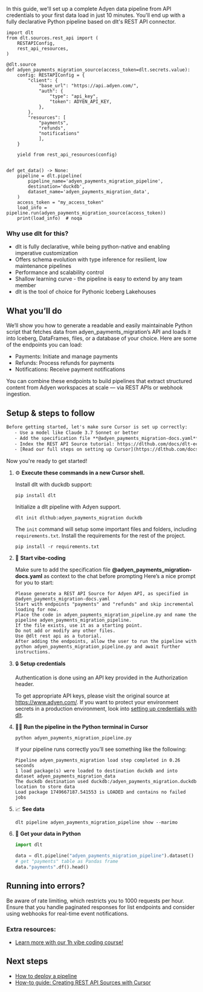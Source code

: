 In this guide, we'll set up a complete Adyen data pipeline from API credentials to your first data load in just 10 minutes. You'll end up with a fully declarative Python pipeline based on dlt's REST API connector.

```python-outcome
import dlt
from dlt.sources.rest_api import (
    RESTAPIConfig,
    rest_api_resources,
)

@dlt.source
def adyen_payments_migration_source(access_token=dlt.secrets.value):
    config: RESTAPIConfig = {
        "client": {
            "base_url": "https://api.adyen.com/",
            "auth": {
                "type": "api_key",
                "token": ADYEN_API_KEY,
            },
        },
        "resources": [
            "payments",
            "refunds",
            "notifications"
            ],
    }

    yield from rest_api_resources(config)


def get_data() -> None:
    pipeline = dlt.pipeline(
        pipeline_name='adyen_payments_migration_pipeline',
        destination='duckdb',
        dataset_name='adyen_payments_migration_data', 
    )
    access_token = "my_access_token"
    load_info = pipeline.run(adyen_payments_migration_source(access_token))
    print(load_info)  # noqa
```

### Why use dlt for this?

- dlt is fully declarative, while being python-native and enabling imperative customization
- Offers schema evolution with type inference for resilient, low maintenance pipelines
- Performance and scalability control
- Shallow learning curve - the pipeline is easy to extend by any team member
- dlt is the tool of choice for Pythonic Iceberg Lakehouses

## What you’ll do

We’ll show you how to generate a readable and easily maintainable Python script that fetches data from adyen_payments_migration’s API and loads it into Iceberg, DataFrames, files, or a database of your choice. Here are some of the endpoints you can load:

- Payments: Initiate and manage payments
- Refunds: Process refunds for payments
- Notifications: Receive payment notifications

You can combine these endpoints to build pipelines that extract structured content from Adyen workspaces at scale — via REST APIs or webhook ingestion.

## Setup & steps to follow

```default
Before getting started, let's make sure Cursor is set up correctly:
   - Use a model like Claude 3.7 Sonnet or better
   - Add the specification file **@adyen_payments_migration-docs.yaml** as context
   - Index the REST API Source tutorial: https://dlthub.com/docs/dlt-ecosystem/verified-sources/rest_api/ and add it to context as **@dlt rest api**
   - [Read our full steps on setting up Cursor](https://dlthub.com/docs/dlt-ecosystem/llm-tooling/cursor-restapi#23-configuring-cursor-with-documentation)
```

Now you're ready to get started! 

1. ⚙️ **Execute these commands in a new Cursor shell.**
    
    Install dlt with duckdb support:
    ```shell
    pip install dlt
    ```

    Initialize a dlt pipeline with Adyen support.
    ```shell
    dlt init dlthub:adyen_payments_migration duckdb
    ```

    The `init` command will setup some important files and folders, including `requirements.txt`. Install the requirements for the rest of the project.
    ```shell
    pip install -r requirements.txt
    ```
    
2. 🤠 **Start vibe-coding**
    
    Make sure to add the specification file **@adyen_payments_migration-docs.yaml** as context to the chat before prompting
    Here’s a nice prompt for you to start: 
    
    ```prompt
    Please generate a REST API Source for Adyen API, as specified in @adyen_payments_migration-docs.yaml 
    Start with endpoints "payments" and "refunds" and skip incremental loading for now. 
    Place the code in adyen_payments_migration_pipeline.py and name the pipeline adyen_payments_migration_pipeline. 
    If the file exists, use it as a starting point. 
    Do not add or modify any other files. 
    Use @dlt rest api as a tutorial. 
    After adding the endpoints, allow the user to run the pipeline with python adyen_payments_migration_pipeline.py and await further instructions.
    ```

    
3. 🔒 **Setup credentials** 
    
    Authentication is done using an API key provided in the Authorization header.
    
    To get appropriate API keys, please visit the original source at https://www.adyen.com/.
    If you want to protect your environment secrets in a production environment, look into [setting up credentials with dlt](https://dlthub.com/docs/walkthroughs/add_credentials).
    
4. 🏃‍♀️ **Run the pipeline in the Python terminal in Cursor**
    
    ```shell
    python adyen_payments_migration_pipeline.py
    ```
    
    If your pipeline runs correctly you’ll see something like the following:
    
    ```shell
    Pipeline adyen_payments_migration load step completed in 0.26 seconds
    1 load package(s) were loaded to destination duckdb and into dataset adyen_payments_migration_data
    The duckdb destination used duckdb:/adyen_payments_migration.duckdb location to store data
    Load package 1749667187.541553 is LOADED and contains no failed jobs
    ```
    
5. 📈 **See data**
    
    ```shell
    dlt pipeline adyen_payments_migration_pipeline show --marimo
    ```
    
6. 🐍 **Get your data in Python**
    
    ```python
    import dlt

   data = dlt.pipeline("adyen_payments_migration_pipeline").dataset()
   # get "payments" table as Pandas frame
   data."payments".df().head()
    ```

## Running into errors?

Be aware of rate limiting, which restricts you to 1000 requests per hour. Ensure that you handle paginated responses for list endpoints and consider using webhooks for real-time event notifications.

### Extra resources:

- [Learn more with our 1h vibe coding course!](https://www.youtube.com/watch?v=GGid70rnJuM)

## Next steps

- [How to deploy a pipeline](https://dlthub.com/docs/walkthroughs/deploy-a-pipeline)
- [How-to guide: Creating REST API Sources with Cursor](https://dlthub.com/docs/dlt-ecosystem/llm-tooling/cursor-restapi)
